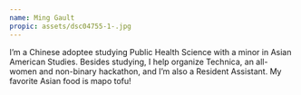 ```yaml
---
name: Ming Gault
propic: assets/dsc04755-1-.jpg
---
```

I’m a Chinese adoptee studying Public Health Science with a minor in Asian American Studies. Besides studying, I help organize Technica, an all-women and non-binary hackathon, and I’m also a Resident Assistant. My favorite Asian food is mapo tofu!